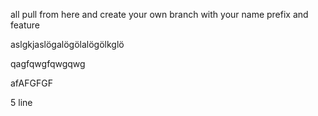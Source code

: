 all pull from here and       create your own branch with your name prefix and feature


aslgkjaslögalögölalögölkglö


qagfqwgfqwgqwg


afAFGFGF


5 line
